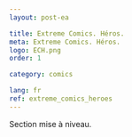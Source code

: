 ```yaml
---
layout: post-ea

title: Extreme Comics. Héros.
meta: Extreme Comics. Héros.
logo: ECH.png
order: 1

category: comics

lang: fr
ref: extreme_comics_heroes
---
```


Section mise à niveau.
